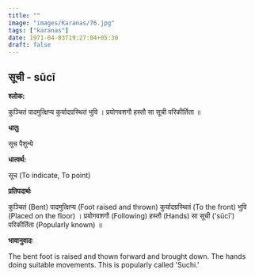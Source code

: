 ```yaml
---
title: ""
image: "images/Karanas/76.jpg"
tags: ["karanas"]
date: 1971-04-03T19:27:04+05:30
draft: false
---
```


## सूची - sūcī

**श्लोक:**

कुञ्चितं पादमुत्क्षिप्य कुर्यादग्रस्थितं भुवि । प्रयोगवशगौ हस्तौ सा सूची परिकीर्तिता ॥

**धातुः**

सूच पैशुन्ये

**धात्वर्थ:**

सूच (To indicate, To point)

**प्रतिपदार्थः**

कुञ्चितं (Bent) पादमुत्क्षिप्य (Foot raised and thrown) कुर्यादग्रस्थितं (To the front) भुवि (Placed on the floor) । प्रयोगवशगौ (Following) हस्तौ (Hands) सा सूची ('sūcī') परिकीर्तिता (Popularly known) ॥

**भावानुवादः**

The bent foot is raised and thown forward and brought down. The hands doing suitable movements. This is popularly called 'Suchi.'
